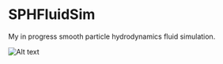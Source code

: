 # SPHFluidSim
My in progress smooth particle hydrodynamics fluid simulation.

![Alt text](https://andaharoo.files.wordpress.com/2017/12/2017-12-07-17_56_44-animate.png?w=2000&h=)